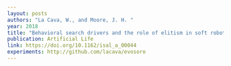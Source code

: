 ```yaml
---
layout: posts
authors: "La Cava, W., and Moore, J. H. "
year: 2018
title: "Behavioral search drivers and the role of elitism in soft robotics"
publication: Artificial Life
link: https://doi.org/10.1162/isal_a_00044
experiments: http://github.com/lacava/evosoro
---
```

